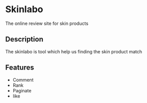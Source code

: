 # Skinlabo

The online review site for skin products

## Description

The skinlabo is tool which help us finding the skin product match

## Features

- Comment
- Rank
- Paginate
- like
